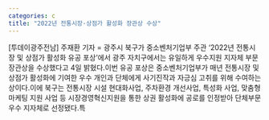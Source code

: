 ```yaml
---
categories: c
title: "2022년 전통시장·상점가 활성화 장관상 수상"
---
```

[투데이광주전남] 주재환 기자 = 광주시 북구가 중소벤처기업부 주관 ‘2022년 전통시장 및 상점가 활성화 유공 포상’에서 광주 자치구에서는 유일하게 우수지원 지자체 부문 장관상을 수상했다고 4일 밝혔다.이번 유공 포상은 중소벤처기업부가 매년 전통시장 및 상점가 활성화에 기여한 우수 개인과 단체에게 사기진작과 자긍심 고취를 위해 수여하는 상이다.이에 북구는 전통시장 시설 현대화사업, 주차환경 개선사업, 특성화 사업, 맞춤형 마케팅 지원 사업 등 시장경영혁신지원을 통한 상권 활성화에 공로를 인정받아 단체부문 우수 지자체로 선정됐다.특